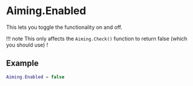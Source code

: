 # Aiming.Enabled
This lets you toggle the functionality on and off.

!!! note
    This only affects the `Aiming.Check()` function to return false (which you should use) !

## Example
```lua
Aiming.Enabled = false
```